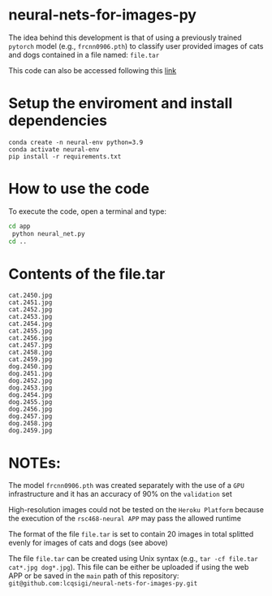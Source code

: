 # neural-nets-for-images-py

The idea behind this development is that of using a previously trained
`pytorch` model (e.g., `frcnn0906.pth`) to classify user provided images of
cats and dogs contained in a file named: `file.tar`

This code can also be accessed following this [link](https://rsc468-neural.herokuapp.com/)

# Setup the enviroment and install dependencies

`conda create -n neural-env python=3.9`  
`conda activate neural-env`  
`pip install -r requirements.txt`  

# How to use the code

To execute the code, open a terminal and type:
 
```sh
cd app
 python neural_net.py
cd ..
```

# Contents of the file.tar

`cat.2450.jpg`  
`cat.2451.jpg`  
`cat.2452.jpg`  
`cat.2453.jpg`  
`cat.2454.jpg`  
`cat.2455.jpg`  
`cat.2456.jpg`  
`cat.2457.jpg`  
`cat.2458.jpg`  
`cat.2459.jpg`  
`dog.2450.jpg`  
`dog.2451.jpg`  
`dog.2452.jpg`  
`dog.2453.jpg`  
`dog.2454.jpg`  
`dog.2455.jpg`  
`dog.2456.jpg`  
`dog.2457.jpg`  
`dog.2458.jpg`  
`dog.2459.jpg`  

# NOTEs:

The model `frcnn0906.pth` was created separately with the use of a `GPU` infrastructure and it has an accuracy of 90% on the `validation` set

High-resolution images could not be tested on the `Heroku Platform` because the execution of the `rsc468-neural APP` may pass the allowed runtime

The format of the file `file.tar` is set to contain 20 images in total splitted evenly for images of cats and dogs (see above)

The file `file.tar` can be created using Unix syntax (e.g., `tar -cf file.tar cat*.jpg dog*.jpg`). This file can be either be uploaded if using the web APP or be saved in the `main` path of this repository: `git@github.com:lcqsigi/neural-nets-for-images-py.git`
